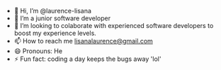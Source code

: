- 👋 Hi, I’m @laurence-lisana
- 👀 I’m  a junior software developer
- 💞️ I’m looking to colaborate with experienced software developers to boost my experience levels.
- 📫 How to reach me lisanalaurence@gmail.com
- 😄 Pronouns: He
- ⚡ Fun fact:  coding a day keeps the bugs away 'lol'

<!---
laurence-lisana/laurence-lisana is a ✨ special ✨ repository because its `README.md` (this file) appears on your GitHub profile.
You can click the Preview link to take a look at your changes.
--->
